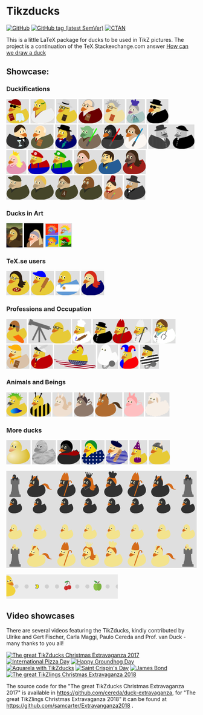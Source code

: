 # Tikzducks

[![GitHub](https://img.shields.io/github/license/samcarter/tikzducks.svg?color=blue)](http://www.latex-project.org/lppl.txt)
[![GitHub tag (latest SemVer)](https://img.shields.io/github/tag/samcarter/tikzducks.svg?label=current%20version)](https://github.com/samcarter/tikzducks/releases/latest)
[![CTAN](https://img.shields.io/ctan/v/tikzducks.svg)](https://ctan.org/pkg/tikzducks)

This is a little LaTeX package for ducks to be used in TikZ pictures. The project is a continuation of the TeX.Stackexchange.com answer [How can we draw a duck](https://tex.stackexchange.com/a/347458/36296)

## Showcase:

<!--
<a href="./duckpond/.tex"><img src="./duckpond/.png" alt=" Duck" height="64"></a>
-->

### Duckifications

<a href="./duckpond/Arthur.tex"><img src="./duckpond/Arthur.png" alt="Arthur Quack" height="64"></a>
<a href="./duckpond/Ceasar.tex"><img src="./duckpond/Ceasar.png" alt="Gajus Quackus Ceasar" height="64"></a>
<a href="./duckpond/Hilbert.tex"><img src="./duckpond/Hilbert.png" alt="Hilbert" height="64"></a>
<a href="./duckpond/Knuth.tex"><img src="./duckpond/Knuth.png" alt="Knuth" height="64"></a>
<a href="./duckpond/PaulinoVanDuck.tex"><img src="./duckpond/PaulinoVanDuck.png" alt="Prof. Paulino van Duck" height="64"></a>
<a href="./duckpond/QueenDuck.tex"><img src="./duckpond/QueenDuck.png" alt="Queen Duck" height="64"></a>
<a href="./duckpond/DuckInBlack.tex"><img src="./duckpond/DuckInBlack.png" alt="Duck in Black" height="64"></a>
<a href="./duckpond/JamesDuck.tex"><img src="./duckpond/JamesDuck.png" alt="JamesDuck Q(ack)" height="64"></a>
<a href="./duckpond/MaryDuckings.tex"><img src="./duckpond/MaryDuckings.png" alt="Mary Duckings" height="64"></a>
<a href="./duckpond/MayTheQuackBeWithYou.tex"><img src="./duckpond/MayTheQuackBeWithYou.png" alt="May the Quack be with you" height="64"></a>
<a href="./duckpond/Peppone.tex"><img src="./duckpond/Peppone.png" alt="Peppone" height="64"></a>
<a href="./duckpond/PrincessDuck.tex"><img src="./duckpond/PrincessDuck.png" alt="Princess Duck" height="64"></a>
<a href="./duckpond/SuperDuckBrothers.tex"><img src="./duckpond/SuperDuckBrothers.png" alt="Super Duck Brothers" height="64"></a>
<a href="./duckpond/QuackLongAndProsper.tex"><img src="./duckpond/QuackLongAndProsper.png" alt="Quack long and prosper" height="64"></a>
<a href="./duckpond/StarDucks.tex"><img src="./duckpond/StarDucks.png" alt="Star Ducks" height="64"></a>
<a href="./duckpond/DuckWho.svg"><img src="./duckpond/DuckWho.png" alt="Duck Who" height="64"></a>
<a href="./duckpond/Phantom.svg"><img src="./duckpond/Phantom.png" alt="Phantom of the duckpond" height="64"></a>

### Ducks in Art

<a href="./duckpond/MonaDuck.svg"><img src="./duckpond/MonaDuck.png" alt="Mona Duck" height="64"></a>
<a href="./duckpond/GirlWithPearlEarring.svg"><img src="./duckpond/GirlWithPearlEarring.png" alt="Duck with pearl earring" height="64"></a>
<a href="./duckpond/PopArt.svg"><img src="./duckpond/PopArt.png" alt="Pop ArtArt" height="64"></a>

### TeX.se users

<a href="./duckpond/CarLaTeX.tex"><img src="./duckpond/CarLaTeX.png" alt="CarLaTeX" height="64"></a>
<a href="./duckpond/Paulo.tex"><img src="./duckpond/Paulo.png" alt="Paulo" height="64"></a>
<a href="./duckpond/Manooooh.tex"><img src="./duckpond/Manooooh.png" alt="Manooooh" height="64"></a>
<a href="./duckpond/Samcarter.tex"><img src="./duckpond/Samcarter.png" alt="samcarter" height="64"></a>

### Professions and Occupation

<a href="./duckpond/AirDuck.tex"><img src="./duckpond/AirDuck.png" alt="AirDuck" height="64"></a>
<a href="./duckpond/AstroDuck.tex"><img src="./duckpond/AstroDuck.png" alt="Astro Duck" height="64"></a>
<a href="./duckpond/Chef.tex"><img src="./duckpond/Chef.png" alt="Chef Duck" height="64"></a>
<a href="./duckpond/ClergyDucks.tex"><img src="./duckpond/ClergyDucks.png" alt="Clergy Ducks" height="64"></a>
<a href="./duckpond/DuckMD.tex"><img src="./duckpond/DuckMD.png" alt="Duck, MD" height="64"></a>
<a href="./duckpond/DuckScout.tex"><img src="./duckpond/DuckScout.png" alt="Duck Scout" height="64"></a>
<a href="./duckpond/QueensSwanUpper.tex"><img src="./duckpond/QueensSwanUpper.png" alt="Queens Swan Upper" height="64"></a>
<a href="./duckpond/Surfer.svg"><img src="./duckpond/Surfer.png" alt="Surfer Duck" height="64"></a>
<a href="./duckpond/Ghost.tex"><img src="./duckpond/Ghost.png" alt="Ghost  Duck" height="64"></a>
<a href="./duckpond/Harlequin.tex"><img src="./duckpond/Harlequin.png" alt="Harlequin Duck" height="64"></a>
<a href="./duckpond/Jailbird.tex"><img src="./duckpond/Jailbird.png" alt="Jailbird" height="64"></a>

### Animals and Beings

<a href="./duckpond/AraraDuck.tex"><img src="./duckpond/AraraDuck.png" alt="Arara Duck" height="64"></a>
<a href="./duckpond/BeeDuck.tex"><img src="./duckpond/BeeDuck.png" alt="Bee Duck" height="64"></a>
<a href="./duckpond/Bunny.tex"><img src="./duckpond/Bunny.png" alt="Bunny Duck" height="64"></a>
<a href="./duckpond/Donkey.tex"><img src="./duckpond/Donkey.png" alt="Donkey Duck" height="64"></a>
<a href="./duckpond/Horse.tex"><img src="./duckpond/Horse.png" alt="Horse Duck" height="64"></a>
<a href="./duckpond/Pig.tex"><img src="./duckpond/Pig.png" alt="Pig Duck" height="64"></a>
<a href="./duckpond/Sheep.tex"><img src="./duckpond/Sheep.png" alt="Sheep Duck" height="64"></a>

### More ducks

<a href="./duckpond/3Dduck.tex"><img src="./duckpond/3Dduck.png" alt="3D Duck" height="64"></a>
<a href="./duckpond/Churyumov-Gerasimenko.tex"><img src="./duckpond/Churyumov-Gerasimenko.png" alt="67P/Churyumov–Gerasimenko" height="64"></a>
<a href="./duckpond/Vampire.tex"><img src="./duckpond/Vampire.png" alt="Vampire Duck" height="64"></a>
<a href="./duckpond/Brazil.tex"><img src="./duckpond/Brazil.png" alt="Brazil Duck" height="64"></a>
<a href="./duckpond/FrenchDuck.tex"><img src="./duckpond/FrenchDuck.png" alt="French Duck" height="64"></a>
<a href="./duckpond/PartyDuck.tex"><img src="./duckpond/PartyDuck.png" alt="Party Duck" height="64"></a>
<a href="./duckpond/Viking.tex"><img src="./duckpond/Viking.png" alt="Viking Duck" height="64"></a>

<a href="./duckpond/Chess.tex"><img src="./duckpond/Chess.png" alt="Chess" height="256"></a>

<a href="./duckpond/Pacduck.tex"><img src="./duckpond/Pacduck.gif" alt="Pacduck" height="64"></a>



## Video showcases

There are several videos featuring the TikZducks, kindly contributed by Ulrike and Gert Fischer, Carla Maggi, Paulo Cereda and Prof. van Duck - many thanks to you all!

[![The great TikZducks Christmas Extravaganza 2017](https://user-images.githubusercontent.com/8226363/43651585-641b074-9743-11e8-97f5-bf70617738a5.png)](https://vimeo.com/246256860)
[![International Pizza Day](https://user-images.githubusercontent.com/8226363/43651587-12c92daa-9743-11e8-83b5-7fd3a3ac19a3.png)](https://vimeo.com/254643482)
[![Happy Groundhog Day](https://user-images.githubusercontent.com/8226363/43651589-12e84334-9743-11e8-9621-d5e6e53a0ca8.png)](https://vimeo.com/252719006)
[![Aquarela with TikZducks](https://user-images.githubusercontent.com/8226363/43651586-12a6c008-9743-11e8-99d2-5a66e7f5f1ee.png)](https://vimeo.com/270727100)
[![Saint Crispin's Day](https://user-images.githubusercontent.com/43832342/47496794-37d18600-d858-11e8-9e6e-777ffee1acdc.png)](https://vimeo.com/295353434)
[![James Bond](https://user-images.githubusercontent.com/43832342/47496795-37d18600-d858-11e8-8c0c-20ea2d0a23cd.png)](https://vimeo.com/284348495)
[![The great TikZlings Christmas Extravaganza 2018](https://user-images.githubusercontent.com/43832342/49704004-3cd27500-fc0d-11e8-9002-319a8e71aca7.png)](https://vimeo.com/305374856)



The source code for the "The great TikZducks Christmas Extravaganza 2017" is available in https://github.com/cereda/duck-extravaganza, for "The great TikZlings Christmas Extravaganza 2018" it can be found at https://github.com/samcarter/Extravanganza2018 .
